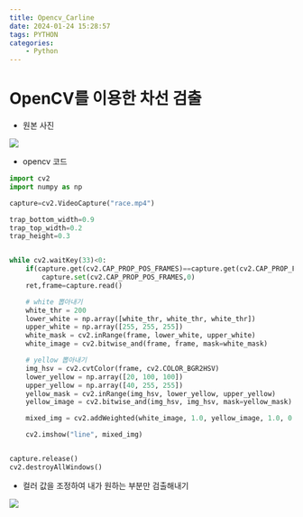 ```yaml
---
title: Opencv_Carline
date: 2024-01-24 15:28:57
tags: PYTHON
categories:
    - Python
---
```

# OpenCV를 이용한 차선 검출

- 원본 사진

![](/image/138913710-66237810-b79b-4615-8248-8d881c432cf8.png)

- opencv 코드

```python
import cv2
import numpy as np

capture=cv2.VideoCapture("race.mp4")

trap_bottom_width=0.9
trap_top_width=0.2
trap_height=0.3


while cv2.waitKey(33)<0:
    if(capture.get(cv2.CAP_PROP_POS_FRAMES)==capture.get(cv2.CAP_PROP_FRAME_COUNT)):
        capture.set(cv2.CAP_PROP_POS_FRAMES,0)
    ret,frame=capture.read()

    # white 뽑아내기
    white_thr = 200
    lower_white = np.array([white_thr, white_thr, white_thr])
    upper_white = np.array([255, 255, 255])
    white_mask = cv2.inRange(frame, lower_white, upper_white)
    white_image = cv2.bitwise_and(frame, frame, mask=white_mask)

    # yellow 뽑아내기
    img_hsv = cv2.cvtColor(frame, cv2.COLOR_BGR2HSV)
    lower_yellow = np.array([20, 100, 100])
    upper_yellow = np.array([40, 255, 255])
    yellow_mask = cv2.inRange(img_hsv, lower_yellow, upper_yellow)
    yellow_image = cv2.bitwise_and(img_hsv, img_hsv, mask=yellow_mask)

    mixed_img = cv2.addWeighted(white_image, 1.0, yellow_image, 1.0, 0.0)

    cv2.imshow("line", mixed_img)


capture.release()
cv2.destroyAllWindows()
```

- 컬러 값을 조정하여 내가 원하는 부분만 검출해내기

![](/image/138913915-648553c1-fe43-460a-90a5-46c912fb6243.png)